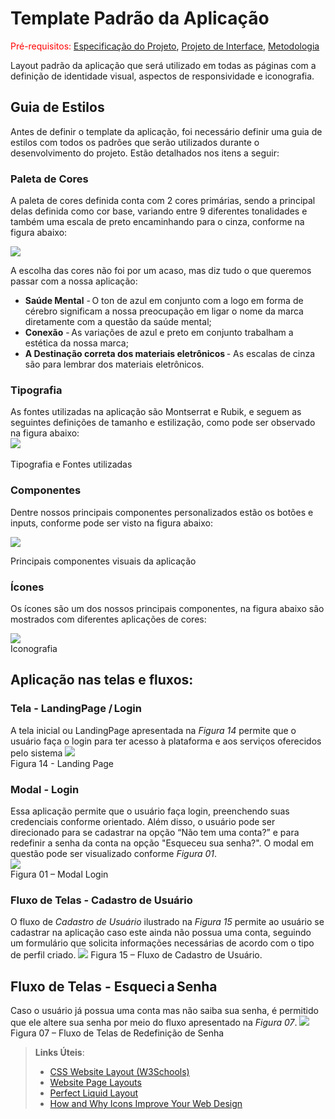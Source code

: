# Template Padrão da Aplicação

<span style="color:red">Pré-requisitos: <a href="2-Especificação do Projeto.md"> Especificação do Projeto</a></span>, <a href="3-Projeto de Interface.md"> Projeto de Interface</a>, <a href="4-Metodologia.md"> Metodologia</a>

Layout padrão da aplicação que será utilizado em todas as páginas com a definição de identidade visual, aspectos de responsividade e iconografia.


## Guia de Estilos
Antes de definir o template da aplicação, foi necessário definir uma guia de estilos com todos os padrões que serão utilizados durante o desenvolvimento do projeto. Estão detalhados nos itens a seguir:

### Paleta de Cores
A paleta de cores definida conta com 2 cores primárias, sendo a principal delas definida como cor base, variando entre 9 diferentes tonalidades e também uma escala de preto encaminhando para o cinza, conforme na figura abaixo:

![](https://github.com/ICEI-PUC-Minas-PMV-ADS/pmv-ads-2022-1-e2-proj-int-t6-atencao_psicossocial/blob/main/docs/img/011-paleta%20de%20cores.png)

A escolha das cores não foi por um acaso, mas diz tudo o que queremos passar com a nossa aplicação:
- **Saúde Mental** - O ton de azul em conjunto com a logo em forma de cérebro significam a nossa preocupação em ligar o nome da marca diretamente com a questão da saúde mental;   
- **Conexão** - As variações de azul e preto em conjunto trabalham a estética da nossa marca;   
- **A Destinação correta dos materiais eletrônicos** - As escalas de cinza são para lembrar dos materiais eletrônicos.


### Tipografia
As fontes utilizadas na aplicação são Montserrat e Rubik, e seguem as seguintes definições de tamanho e estilização, como pode ser observado na figura abaixo:
<br>
![](https://github.com/ICEI-PUC-Minas-PMV-ADS/pmv-ads-2022-1-e2-proj-int-t6-atencao_psicossocial/blob/main/docs/img/10-tipografia.png)<br>
<br>
Tipografia e Fontes utilizadas<br>


### Componentes
Dentre nossos principais componentes personalizados estão os botões e inputs, conforme pode ser visto na figura abaixo:

![](https://github.com/ICEI-PUC-Minas-PMV-ADS/pmv-ads-2022-1-e2-proj-int-t6-atencao_psicossocial/blob/main/docs/img/13-botos.png)
<br>

Principais componentes visuais da aplicação<br>


### Ícones
Os ícones são um dos nossos principais componentes, na figura abaixo são mostrados com diferentes aplicações de cores:

![](https://github.com/ICEI-PUC-Minas-PMV-ADS/pmv-ads-2022-1-e2-proj-int-t6-atencao_psicossocial/blob/main/docs/img/12-icons.png)
<br>
Iconografia<br>

## Aplicação nas telas e fluxos:

### Tela - LandingPage / Login 
A tela inicial ou LandingPage apresentada na *Figura 14* permite que o usuário faça o login para ter acesso à plataforma e aos serviços oferecidos pelo sistema
![](https://github.com/ICEI-PUC-Minas-PMV-ADS/pmv-ads-2022-1-e2-proj-int-t6-atencao_psicossocial/blob/main/docs/img/14-Login%20e%20home.png)
<br>
Figura 14 - Landing Page <br>


### Modal - Login 
Essa aplicação permite que o usuário faça login, preenchendo suas credenciais conforme orientado. Além disso, o usuário pode ser direcionado para se cadastrar na opção “Não tem uma conta?” e para redefinir a senha da conta na opção "Esqueceu sua senha?". O modal em questão pode ser visualizado conforme *Figura 01*.
<br>
![](https://github.com/ICEI-PUC-Minas-PMV-ADS/pmv-ads-2022-1-e2-proj-int-t6-atencao_psicossocial/blob/main/docs/img/01-login.png) <br>
Figura 01 – Modal Login

### Fluxo de Telas - Cadastro de Usuário 
O fluxo de *Cadastro de Usuário* ilustrado na *Figura 15* permite ao usuário se cadastrar na aplicação caso este ainda não possua uma conta, seguindo um formulário que solicita informações necessárias de acordo com o tipo de perfil criado.
![](https://github.com/ICEI-PUC-Minas-PMV-ADS/pmv-ads-2022-1-e2-proj-int-t6-atencao_psicossocial/blob/main/docs/img/15-fluxo%20de%20cadastro.png)
Figura 15 – Fluxo de Cadastro de Usuário. 

## Fluxo de Telas - Esqueci a Senha  
Caso o usuário já possua uma conta mas não saiba sua senha, é permitido que ele altere sua senha por meio do fluxo apresentado na *Figura 07*. 
![](https://github.com/ICEI-PUC-Minas-PMV-ADS/pmv-ads-2022-1-e2-proj-int-t6-atencao_psicossocial/blob/main/docs/img/07-Redefini%C3%A7%C3%A3o%20de%20senha.png)
Figura 07 – Fluxo de Telas de Redefinição de Senha 



> **Links Úteis**:
>
> - [CSS Website Layout (W3Schools)](https://www.w3schools.com/css/css_website_layout.asp)
> - [Website Page Layouts](http://www.cellbiol.com/bioinformatics_web_development/chapter-3-your-first-web-page-learning-html-and-css/website-page-layouts/)
> - [Perfect Liquid Layout](https://matthewjamestaylor.com/perfect-liquid-layouts)
> - [How and Why Icons Improve Your Web Design](https://usabilla.com/blog/how-and-why-icons-improve-you-web-design/)
